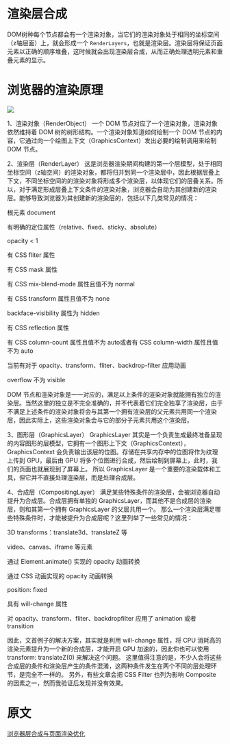 # 渲染层合成
DOM树种每个节点都会有一个渲染对象，当它们的渲染对象处于相同的坐标空间（z轴层面）上，就会形成一个 `RenderLayers`，也就是渲染层。渲染层将保证页面元素以正确的顺序堆叠，这时候就会出现渲染层合成，从而正确处理透明元素和重叠元素的显示。
# 浏览器的渲染原理
<p>
<img src="https://p1-jj.byteimg.com/tos-cn-i-t2oaga2asx/gold-user-assets/2019/10/9/16daf0c0a72be715~tplv-t2oaga2asx-watermark.awebp">
</p>
1、渲染对象（RenderObject）
一个 DOM 节点对应了一个渲染对象，渲染对象依然维持着 DOM 树的树形结构。一个渲染对象知道如何绘制一个 DOM 节点的内容，它通过向一个绘图上下文（GraphicsContext）发出必要的绘制调用来绘制 DOM 节点。

2、渲染层（RenderLayer）
这是浏览器渲染期间构建的第一个层模型，处于相同坐标空间（z轴空间）的渲染对象，都将归并到同一个渲染层中，因此根据层叠上下文，不同坐标空间的的渲染对象将形成多个渲染层，以体现它们的层叠关系。所以，对于满足形成层叠上下文条件的渲染对象，浏览器会自动为其创建新的渲染层。能够导致浏览器为其创建新的渲染层的，包括以下几类常见的情况：


根元素 document


有明确的定位属性（relative、fixed、sticky、absolute）


opacity < 1


有 CSS fliter 属性


有 CSS mask 属性


有 CSS mix-blend-mode 属性且值不为 normal


有 CSS transform 属性且值不为 none


backface-visibility 属性为 hidden


有 CSS reflection 属性


有 CSS column-count 属性且值不为 auto或者有 CSS column-width 属性且值不为 auto


当前有对于 opacity、transform、fliter、backdrop-filter 应用动画


overflow 不为 visible


DOM 节点和渲染对象是一一对应的，满足以上条件的渲染对象就能拥有独立的渲染层。当然这里的独立是不完全准确的，并不代表着它们完全独享了渲染层，由于不满足上述条件的渲染对象将会与其第一个拥有渲染层的父元素共用同一个渲染层，因此实际上，这些渲染对象会与它的部分子元素共用这个渲染层。

3、图形层（GraphicsLayer）
GraphicsLayer 其实是一个负责生成最终准备呈现的内容图形的层模型，它拥有一个图形上下文（GraphicsContext），GraphicsContext 会负责输出该层的位图。存储在共享内存中的位图将作为纹理上传到 GPU，最后由 GPU 将多个位图进行合成，然后绘制到屏幕上，此时，我们的页面也就展现到了屏幕上。
所以 GraphicsLayer 是一个重要的渲染载体和工具，但它并不直接处理渲染层，而是处理合成层。

4、合成层（CompositingLayer）
满足某些特殊条件的渲染层，会被浏览器自动提升为合成层。合成层拥有单独的 GraphicsLayer，而其他不是合成层的渲染层，则和其第一个拥有 GraphicsLayer 的父层共用一个。
那么一个渲染层满足哪些特殊条件时，才能被提升为合成层呢？这里列举了一些常见的情况：

3D transforms：translate3d、translateZ 等


video、canvas、iframe 等元素

通过 Element.animate() 实现的 opacity 动画转换

通过 СSS 动画实现的 opacity 动画转换

position: fixed

具有 will-change 属性

对 opacity、transform、fliter、backdropfilter 应用了 animation 或者 transition


因此，文首例子的解决方案，其实就是利用 will-change 属性，将 CPU 消耗高的渲染元素提升为一个新的合成层，才能开启 GPU 加速的，因此你也可以使用 transform: translateZ(0) 来解决这个问题。
这里值得注意的是，不少人会将这些合成层的条件和渲染层产生的条件混淆，这两种条件发生在两个不同的层处理环节，是完全不一样的。
另外，有些文章会把 CSS Filter 也列为影响 Composite 的因素之一，然而我验证后发现并没有效果。

# 原文
[浏览器层合成与页面渲染优化](https://juejin.cn/post/6844903966573068301#heading-3)
